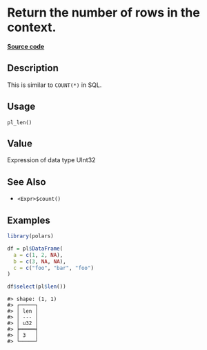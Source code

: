 

# Return the number of rows in the context.

[**Source code**](https://github.com/pola-rs/r-polars/tree/d562252dbb77de7e06ca3e6150d74a2c709763bc/R/functions__lazy.R#L160)

## Description

This is similar to <code style="white-space: pre;">COUNT(\*)</code> in
SQL.

## Usage

<pre><code class='language-R'>pl_len()
</code></pre>

## Value

Expression of data type UInt32

## See Also

<ul>
<li>

<code>\<Expr\>$count()</code>

</li>
</ul>

## Examples

``` r
library(polars)

df = pl$DataFrame(
  a = c(1, 2, NA),
  b = c(3, NA, NA),
  c = c("foo", "bar", "foo")
)

df$select(pl$len())
```

    #> shape: (1, 1)
    #> ┌─────┐
    #> │ len │
    #> │ --- │
    #> │ u32 │
    #> ╞═════╡
    #> │ 3   │
    #> └─────┘
